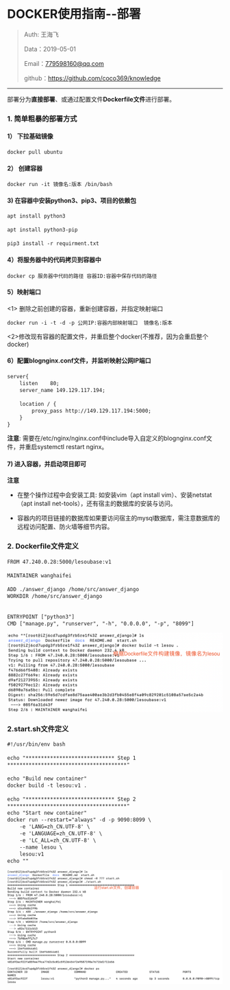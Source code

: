 # DOCKER使用指南--部署

> Auth: 王海飞
>
> Data：2019-05-01
>
> Email：779598160@qq.com
>
> github：https://github.com/coco369/knowledge
>
>

***

 部署分为**直接部署**、或通过配置文件**Dockerfile文件**进行部署。

### 1. 简单粗暴的部署方式

#### 1） 下拉基础镜像
```
docker pull ubuntu
```

#### 2） 创建容器
```
docker run -it 镜像名:版本 /bin/bash
```

#### 3)  在容器中安装python3、pip3、项目的依赖包
```
apt install python3

apt install python3-pip

pip3 install -r requirment.txt
```
#### 4）将服务器中的代码拷贝到容器中
```
docker cp 服务器中代码的路径 容器ID:容器中保存代码的路径
```

#### 5）映射端口

<1> 删除之前创建的容器，重新创建容器，并指定映射端口
```
docker run -i -t -d -p 公网IP:容器内部映射端口  镜像名:版本
```
<2>修改现有容器的配置文件，并重启整个docker(不推荐，因为会重启整个docker) 

#### 6）配置blognginx.conf文件，并监听映射公网IP端口
```
server{
    listen    80;
    server_name 149.129.117.194;

	location / {
    	proxy_pass http://149.129.117.194:5000;
	}
}
```

**注意**: 需要在/etc/nginx/nginx.conf中include导入自定义的blognginx.conf文件，并重启systemctl restart nginx。

#### 7) 进入容器，并启动项目即可

**注意** 

- 在整个操作过程中会安装工具: 如安装vim（apt install vim）、安装netstat（apt install net-tools），还有宿主的数据库的安装与访问。

 - 容器内的项目链接的数据库如果要访问宿主的mysql数据库，需注意数据库的远程访问配置、防火墙等细节内容。


### 2. Dockerfile文件定义

```
FROM 47.240.0.28:5000/lesoubase:v1

MAINTAINER wanghaifei

ADD ./answer_django /home/src/answer_django
WORKDIR /home/src/answer_django


ENTRYPOINT ["python3"]
CMD ["manage.py", "runserver", "-h", "0.0.0.0", "-p", "8099"]
```

![图](images/docker_bushu_build.png)

### 2.start.sh文件定义

```
#!/usr/bin/env bash

echo "***************************** Step 1 ***************************************"

echo "Build new container"
docker build -t lesou:v1 .

echo "***************************** Step 2 ***************************************"
echo "Start new container"
docker run --restart="always" -d -p 9090:8099 \
    -e 'LANG=zh_CN.UTF-8' \
    -e 'LANGUAGE=zh_CN.UTF-8' \
    -e 'LC_ALL=zh_CN.UTF-8' \
    --name lesou \
    lesou:v1
echo ""
```

![图](images/docker_bushu_run.png)